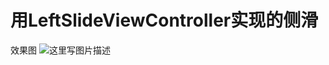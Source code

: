 # 用LeftSlideViewController实现的侧滑
效果图
![这里写图片描述](http://img.blog.csdn.net/20170104113051338?watermark/2/text/aHR0cDovL2Jsb2cuY3Nkbi5uZXQvZmFueGlhb21lbmc5Mg==/font/5a6L5L2T/fontsize/400/fill/I0JBQkFCMA==/dissolve/70/gravity/SouthEast)
